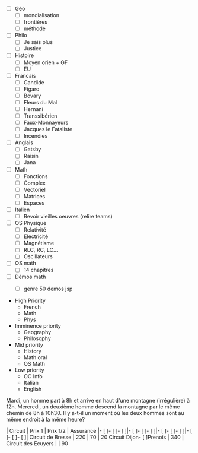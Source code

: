 - [ ] Géo
  - [ ] mondialisation
  - [ ] frontières
  - [ ] méthode
- [ ] Philo
  - [ ] Je sais plus
  - [ ] Justice
- [ ] Histoire
  - [ ] Moyen orien + GF
  - [ ] EU
- [ ] Francais
  - [ ] Candide
  - [ ] Figaro
  - [ ] Bovary
  - [ ] Fleurs du Mal
  - [ ] Hernani
  - [ ] Transsibérien
  - [ ] Faux-Monnayeurs
  - [ ] Jacques le Fataliste
  - [ ] Incendies
- [ ] Anglais
  - [ ] Gatsby
  - [ ] Raisin
  - [ ] Jana
- [ ] Math
  - [ ] Fonctions
  - [ ] Complex
  - [ ] Vectoriel
  - [ ] Matrices
  - [ ] Espaces
- [ ] Italien
  - [ ] Revoir vieilles oeuvres (relire teams)
- [ ] OS Physique
  - [ ] Relativité
  - [ ] Electricité
  - [ ] Magnétisme
  - [ ] RLC, RC, LC...
  - [ ] Oscillateurs
- [ ] OS math
  - [ ] 14 chapitres
- [ ] Démos math
  - [ ] genre 50 demos jsp



- High Priority
  - French
  - Math
  - Phys
- Imminence priority
  - Geography
  - Philosophy
- Mid priority
  - History
  - Math oral
  - OS Math
- Low priority
  - OC Info
  - Italian
  - English






















Mardi, un homme part à 8h et arrive en haut d'une montagne (irrégulière) à 12h. Mercredi, un deuxième homme descend la montagne par le même chemin de 8h à 10h30. Il y a-t-il un moment où les deux hommes sont au même endroit à la même heure?























| Circuit | Prix 1 | Prix 1/2 | Assurance
|- [ ]- [ ]- [ ]|- [ ]- [ ]- [ ]|- [ ]- [ ]- [ ]|- [ ]- [ ]- [ ]|
Circuit de Bresse | 220 | 70 | 20
Circuit Dijon- [ ]Prenois | 340 |
Circuit des Ecuyers | | 90
